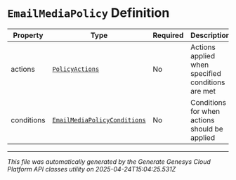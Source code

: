 # `EmailMediaPolicy` Definition

| Property | Type | Required | Description |
|----------|------|----------|-------------|
| actions | [`PolicyActions`](policyactions-definition.md) | No | Actions applied when specified conditions are met |
| conditions | [`EmailMediaPolicyConditions`](emailmediapolicyconditions-definition.md) | No | Conditions for when actions should be applied |

---

*This file was automatically generated by the Generate Genesys Cloud Platform API classes utility on 2025-04-24T15:04:25.531Z*